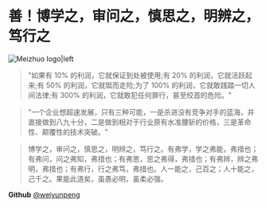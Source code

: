 善！博学之，审问之，慎思之，明辨之，笃行之
===
![Meizhuo logo|left](__IMG__/favicon.ico)

> "如果有 10% 的利润，它就保证到处被使用;有 20% 的利润，它就活跃起来;有 50% 的利润，它就铤而走险;为了 100% 的利润，它就敢践踏一切人间法律;有 300% 的利润，它就敢犯任何罪行，甚至绞首的危险。"

> "一个企业想超速发展，只有三种可能，一是杀进没有竞争对手的蓝海，并直接做到八九十分，二是做到相对于行业原有水准腰斩的价格，三是革命性、颠覆性的技术突破。"

>博学之，审问之，慎思之，明辨之，笃行之。有弗学，学之弗能，弗措也；有弗问，问之弗知，弗措也；有弗思，思之弗得，弗措也；有弗辨，辨之弗明，弗措也；有弗行，行之弗笃，弗措也。人一能之，己百之；人十能之，己千之。果能此道矣，虽愚必明，虽柔必强。


**Github** [@weiyunpeng](https://github.com/weiyunpeng)